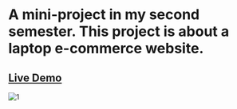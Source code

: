 # A mini-project in my second semester. This project is about a laptop e-commerce website.

## [Live Demo](https://lap4u.netlify.app/)

![1](https://user-images.githubusercontent.com/78833363/109404425-9f53ef00-7998-11eb-9889-d37938169b57.PNG)
